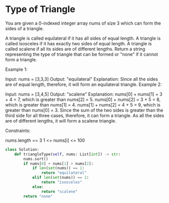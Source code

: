 # Type of Triangle

You are given a 0-indexed integer array nums of size 3 which can form the sides of a triangle.

A triangle is called equilateral if it has all sides of equal length.
A triangle is called isosceles if it has exactly two sides of equal length.
A triangle is called scalene if all its sides are of different lengths.
Return a string representing the type of triangle that can be formed or "none" if it cannot form a triangle.

Example 1:

Input: nums = [3,3,3]
Output: "equilateral"
Explanation: Since all the sides are of equal length, therefore, it will form an equilateral triangle.
Example 2:

Input: nums = [3,4,5]
Output: "scalene"
Explanation:
nums[0] + nums[1] = 3 + 4 = 7, which is greater than nums[2] = 5.
nums[0] + nums[2] = 3 + 5 = 8, which is greater than nums[1] = 4.
nums[1] + nums[2] = 4 + 5 = 9, which is greater than nums[0] = 3.
Since the sum of the two sides is greater than the third side for all three cases, therefore, it can form a triangle.
As all the sides are of different lengths, it will form a scalene triangle.

Constraints:

nums.length == 3
1 <= nums[i] <= 100

```python
class Solution:
    def triangleType(self, nums: List[int]) -> str:
        nums.sort()
        if nums[0] + nums[1] > nums[2]:
            if len(set(nums)) == 1:
                return "equilateral"
            elif len(set(nums)) == 2:
                return "isosceles"
            else:
                return "scalene"
        return "none"
```
